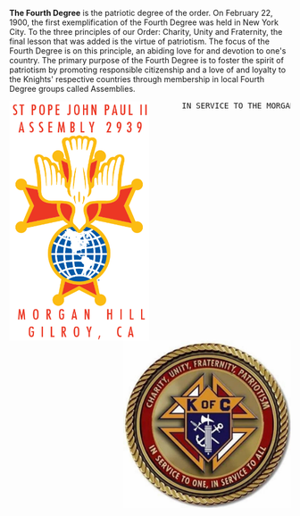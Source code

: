**The Fourth Degree** is the patriotic degree of the order. On February 22, 1900, the first
exemplification of the Fourth Degree was held in New York City. To the three principles
of our Order: Charity, Unity and Fraternity, the final lesson that was added is the virtue
of patriotism. The focus of the Fourth Degree is on this principle, an abiding love for
and devotion to one's country. The primary purpose of the Fourth Degree is to foster the
spirit of patriotism by promoting responsible citizenship and a love of and loyalty to
the Knights' respective countries through membership in local Fourth Degree groups called
Assemblies.
<div>
<p align="center"><img align="left" img src="assets/img/2939logoA.png" width="250"><pre>       IN SERVICE TO THE MORGAN HILL AND GILROY COMMUNITIES        </pre><img align="right" img src="assets/img/kofc9.jpg" width="300"></p>
</div>
